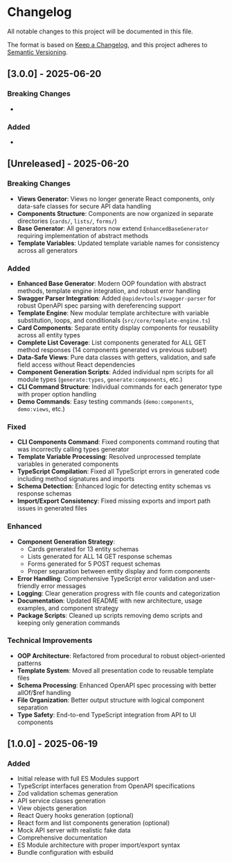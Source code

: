 # Changelog

All notable changes to this project will be documented in this file.

The format is based on [Keep a Changelog](https://keepachangelog.com/en/1.0.0/),
and this project adheres to [Semantic Versioning](https://semver.org/spec/v0.0.1.html).


## [3.0.0] - 2025-06-20

### Breaking Changes
- 

### Added
- 

## [Unreleased] - 2025-06-20

### Breaking Changes
- **Views Generator**: Views no longer generate React components, only data-safe classes for secure API data handling
- **Components Structure**: Components are now organized in separate directories (`cards/`, `lists/`, `forms/`)
- **Base Generator**: All generators now extend `EnhancedBaseGenerator` requiring implementation of abstract methods
- **Template Variables**: Updated template variable names for consistency across all generators

### Added
- **Enhanced Base Generator**: Modern OOP foundation with abstract methods, template engine integration, and robust error handling
- **Swagger Parser Integration**: Added `@apidevtools/swagger-parser` for robust OpenAPI spec parsing with dereferencing support
- **Template Engine**: New modular template architecture with variable substitution, loops, and conditionals (`src/core/template-engine.ts`)
- **Card Components**: Separate entity display components for reusability across all entity types
- **Complete List Coverage**: List components generated for ALL GET method responses (14 components generated vs previous subset)
- **Data-Safe Views**: Pure data classes with getters, validation, and safe field access without React dependencies
- **Component Generation Scripts**: Added individual npm scripts for all module types (`generate:types`, `generate:components`, etc.)
- **CLI Command Structure**: Individual commands for each generator type with proper option handling
- **Demo Commands**: Easy testing commands (`demo:components`, `demo:views`, etc.)

### Fixed
- **CLI Components Command**: Fixed components command routing that was incorrectly calling types generator
- **Template Variable Processing**: Resolved unprocessed template variables in generated components
- **TypeScript Compilation**: Fixed all TypeScript errors in generated code including method signatures and imports
- **Schema Detection**: Enhanced logic for detecting entity schemas vs response schemas
- **Import/Export Consistency**: Fixed missing exports and import path issues in generated files

### Enhanced
- **Component Generation Strategy**: 
  - Cards generated for 13 entity schemas 
  - Lists generated for ALL 14 GET response schemas
  - Forms generated for 5 POST request schemas
  - Proper separation between entity display and form components
- **Error Handling**: Comprehensive TypeScript error validation and user-friendly error messages
- **Logging**: Clear generation progress with file counts and categorization
- **Documentation**: Updated README with new architecture, usage examples, and component strategy
- **Package Scripts**: Cleaned up scripts removing demo scripts and keeping only generation commands

### Technical Improvements
- **OOP Architecture**: Refactored from procedural to robust object-oriented patterns
- **Template System**: Moved all presentation code to reusable template files
- **Schema Processing**: Enhanced OpenAPI spec processing with better allOf/$ref handling
- **File Organization**: Better output structure with logical component separation
- **Type Safety**: End-to-end TypeScript integration from API to UI components

## [1.0.0] - 2025-06-19

### Added
- Initial release with full ES Modules support
- TypeScript interfaces generation from OpenAPI specifications
- Zod validation schemas generation
- API service classes generation
- View objects generation
- React Query hooks generation (optional)
- React form and list components generation (optional)
- Mock API server with realistic fake data
- Comprehensive documentation
- ES Module architecture with proper import/export syntax
- Bundle configuration with esbuild
